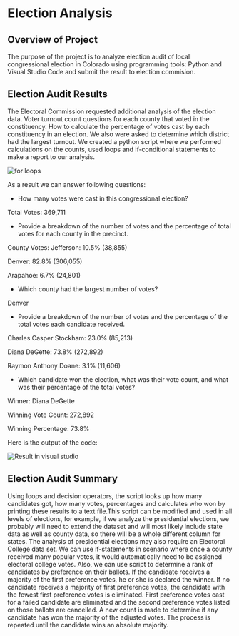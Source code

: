 # Election Analysis
## Overview of Project
The purpose of the project is to analyze election audit of local congressional election in Colorado using programming tools: Python and Visual Studio Code and submit the result to election commision.
## Election Audit Results 
The Electoral Commission requested additional analysis of the election data. Voter turnout count questions for each county that voted in the constituency. How to calculate the percentage of votes cast by each constituency in an election. We also were asked to determine which district had the largest turnout.
We created a python script where we performed calculations on the counts, used loops and if-conditional statements to make a report to our analysis.

![for loops](https://user-images.githubusercontent.com/66500222/168440982-745579f0-5f15-4296-b6af-d02f11c3fb20.png)


As a result we can answer following questions:
- How many votes were cast in this congressional election?

Total Votes: 369,711
- Provide a breakdown of the number of votes and the percentage of total votes for each county in the precinct.

County Votes:
Jefferson: 10.5% (38,855)

Denver: 82.8% (306,055)

Arapahoe: 6.7% (24,801)
- Which county had the largest number of votes?

Denver
- Provide a breakdown of the number of votes and the percentage of the total votes each candidate received.

Charles Casper Stockham: 23.0% (85,213)

Diana DeGette: 73.8% (272,892)

Raymon Anthony Doane: 3.1% (11,606)

- Which candidate won the election, what was their vote count, and what was their percentage of the total votes?

Winner: Diana DeGette

Winning Vote Count: 272,892

Winning Percentage: 73.8%

Here is the output of the code:

![Result in visual studio](https://user-images.githubusercontent.com/66500222/168441033-2520a586-ff1b-43ee-8213-7d7bb182f3f7.png)


## Election Audit Summary
Using loops and decision operators, the script looks up how many candidates got, how many votes, percentages and calculates who won by printing these results to a text file.This script can be modified and used in all levels of elections, for example, if we analyze the presidential elections, we probably will need to extend the dataset and will most likely include state data as well as county data, so there will be a whole different column for states. The analysis of presidential elections may also require an Electoral College data set. We can use if-statements in scenario where once a county received many popular votes, it would automatically need to be assigned electoral college votes. Also, we can use script to determine a rank of candidates by preference on their ballots. If the candidate receives a majority of the first preference votes, he or she is declared the winner. If no candidate receives a majority of first preference votes, the candidate with the fewest first preference votes is eliminated. First preference votes cast for a failed candidate are eliminated and the second preference votes listed on those ballots are cancelled. A new count is made to determine if any candidate has won the majority of the adjusted votes. The process is repeated until the candidate wins an absolute majority.
